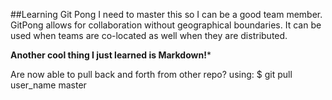 ##Learning Git Pong
I need to master this so I can be a good team member. GitPong allows for collaboration without geographical boundaries. It can be used when teams are co-located as well when they are distributed.

**Another cool thing I just learned is Markdown!***

Are now able to pull back and forth from other repo? using:
$ git pull user_name master
